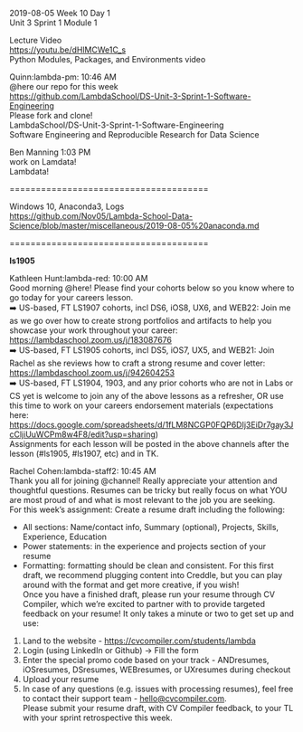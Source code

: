 
2019-08-05 Week 10 Day 1    
Unit 3 Sprint 1 Module 1

Lecture Video  
https://youtu.be/dHlMCWe1C_s   
Python Modules, Packages, and Environments video  

Quinn:lambda-pm: 10:46 AM  
@here our repo for this week   
https://github.com/LambdaSchool/DS-Unit-3-Sprint-1-Software-Engineering  
Please fork and clone!  
LambdaSchool/DS-Unit-3-Sprint-1-Software-Engineering  
Software Engineering and Reproducible Research for Data Science  

Ben Manning 1:03 PM  
work on Lamdata!  
Lambdata!  

======================================

Windows 10, Anaconda3, Logs  
https://github.com/Nov05/Lambda-School-Data-Science/blob/master/miscellaneous/2019-08-05%20anaconda.md

======================================

**ls1905**

Kathleen Hunt:lambda-red: 10:00 AM    
Good morning @here! Please find your cohorts below so you know where to go today for your careers lesson.    
:arrow_right: US-based, FT LS1907 cohorts, incl DS6, iOS8, UX6, and WEB22: Join me as we go over how to create strong portfolios and artifacts to help you showcase your work throughout your career: https://lambdaschool.zoom.us/j/183087676  
:arrow_right: US-based, FT LS1905 cohorts, incl DS5, iOS7, UX5, and WEB21: Join Rachel as she reviews how to craft a strong resume and cover letter: https://lambdaschool.zoom.us/j/942604253  
:arrow_right: US-based, FT LS1904, 1903, and any prior cohorts who are not in Labs or CS yet is welcome to join any of the above lessons as a refresher, OR use this time to work on your careers endorsement materials (expectations here:    https://docs.google.com/spreadsheets/d/1fLM8NCGP0FQP6DIj3EiDr7gay3JcCljiUuWCPm8w4F8/edit?usp=sharing)  
Assignments for each lesson will be posted in the above channels after the lesson (#ls1905, #ls1907, etc) and in TK.    

Rachel Cohen:lambda-staff2: 10:45 AM  
Thank you all for joining @channel! Really appreciate your attention and thoughtful questions. Resumes can be tricky but really focus on what YOU are most proud of and what is most relevant to the job you are seeking.  
For this week’s assignment: Create a resume draft including the following: 
- All sections: Name/contact info, Summary (optional), Projects, Skills, Experience, Education  
- Power statements: in the experience and projects section of your resume  
- Formatting: formatting should be clean and consistent. For this first draft, we recommend plugging content into Creddle, but you can play around with the format and get more creative, if you wish!  
Once you have a finished draft, please run your resume through CV Compiler, which we’re excited to partner with to provide targeted feedback on your resume! It only takes a minute or two to get set up and use:  
1. Land to the website - https://cvcompiler.com/students/lambda  
2. Login (using LinkedIn or Github) -> Fill the form  
3. Enter the special promo code based on your track - ANDresumes, iOSresumes, DSresumes, WEBresumes, or UXresumes during checkout  
4. Upload your resume  
5. In case of any questions (e.g. issues with processing resumes), feel free to contact their support team - hello@cvcompiler.com.  
Please submit your resume draft, with CV Compiler feedback, to your TL with your sprint retrospective this week.  

